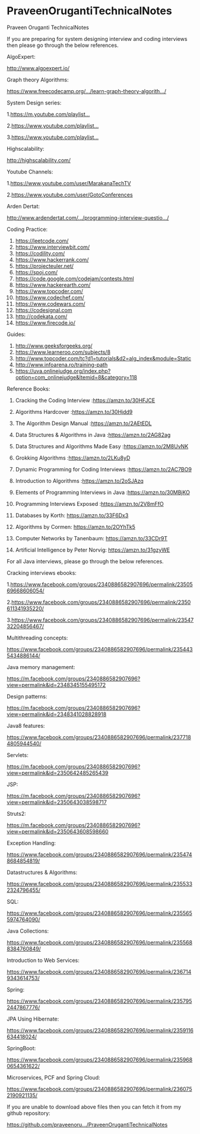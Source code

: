 # PraveenOrugantiTechnicalNotes
Praveen Oruganti TechnicalNotes

If you are preparing for system designing interview and coding interviews then please go through the below references.

AlgoExpert:

http://www.algoexpert.io/

Graph theory Algorithms:

https://www.freecodecamp.org/…/learn-graph-theory-algorith…/

System Design series:

1.https://m.youtube.com/playlist…

2.https://www.youtube.com/playlist…

3.https://www.youtube.com/playlist…

Highscalability:

http://highscalability.com/

Youtube Channels:

1.https://www.youtube.com/user/MarakanaTechTV

2.https://www.youtube.com/user/GotoConferences

Arden Dertat:

http://www.ardendertat.com/…/programming-interview-questio…/

Coding Practice:

1. https://leetcode.com/
2. https://www.interviewbit.com/
3. https://codility.com/
4. https://www.hackerrank.com/
5. https://projecteuler.net/
6. https://spoj.com/
7. https://code.google.com/codejam/contests.html
8. https://www.hackerearth.com/
9. https://www.topcoder.com/
10. https://www.codechef.com/
11. https://www.codewars.com/
12. https://codesignal.com
13. http://codekata.com/
14. https://www.firecode.io/

Guides:
1. http://www.geeksforgeeks.org/
2. https://www.learneroo.com/subjects/8
3. http://www.topcoder.com/tc?d1=tutorials&d2=alg_index&module=Static
4. http://www.infoarena.ro/training-path
5. https://uva.onlinejudge.org/index.php?option=com_onlinejudge&Itemid=8&category=118

Reference Books:

1) Cracking the Coding Interview :https://amzn.to/30HFJCE

2) Algorithms Hardcover :https://amzn.to/30Hjdd9

3) The Algorithm Design Manual :https://amzn.to/2AEtEDL

4) Data Structures & Algorithms in Java :https://amzn.to/2AG82ag

5) Data Structures and Algorithms Made Easy :https://amzn.to/2M8UvNK

6) Grokking Algorithms :https://amzn.to/2LKu8yD

7) Dynamic Programming for Coding Interviews :https://amzn.to/2AC7BO9

8) Introduction to Algorithms :https://amzn.to/2oSJAzq

9) Elements of Programming Interviews in Java :https://amzn.to/30MBjKO

10) Programming Interviews Exposed :https://amzn.to/2V8mFfO

11) Databases by Korth: https://amzn.to/33F6Dx3

12) Algorithms by Cormen: https://amzn.to/2OYhTk5

13) Computer Networks by Tanenbaum: https://amzn.to/33CDr9T

14) Artificial Intelligence by Peter Norvig: https://amzn.to/31gzyWE

For all Java interviews, please go through the below references.

Cracking interviews ebooks:

1.https://www.facebook.com/groups/2340886582907696/permalink/2350569668606054/

2.https://www.facebook.com/groups/2340886582907696/permalink/2350611341935220/

3.https://www.facebook.com/groups/2340886582907696/permalink/2354732204856467/

Multithreading concepts:

https://www.facebook.com/groups/2340886582907696/permalink/2354435434886144/

Java memory management:

https://m.facebook.com/groups/2340886582907696?view=permalink&id=2348345155495172

Design patterns:

https://m.facebook.com/groups/2340886582907696?view=permalink&id=2348341028828918

Java8 features:

https://www.facebook.com/groups/2340886582907696/permalink/2377184805944540/

Servlets:

https://m.facebook.com/groups/2340886582907696?view=permalink&id=2350642485265439

JSP:

https://m.facebook.com/groups/2340886582907696?view=permalink&id=2350643038598717

Struts2:

https://m.facebook.com/groups/2340886582907696?view=permalink&id=2350643608598660

Exception Handling:

https://www.facebook.com/groups/2340886582907696/permalink/2354748684854819/

Datastructures & Algorithms:

https://www.facebook.com/groups/2340886582907696/permalink/2355332324796455/

SQL:

https://www.facebook.com/groups/2340886582907696/permalink/2355655974764090/

Java Collections:

https://www.facebook.com/groups/2340886582907696/permalink/2355688384760849/

Introduction to Web Services:

https://www.facebook.com/groups/2340886582907696/permalink/2367149343614753/

Spring:

https://www.facebook.com/groups/2340886582907696/permalink/2357952447867776/

JPA Using Hibernate:

https://www.facebook.com/groups/2340886582907696/permalink/2359116634418024/

SpringBoot:

https://www.facebook.com/groups/2340886582907696/permalink/2359680654361622/

Microservices, PCF and Spring Cloud:

https://www.facebook.com/groups/2340886582907696/permalink/2360752190921135/

If you are unable to download above files then you can fetch it from my github repository:

https://github.com/praveenoru…/PraveenOrugantiTechnicalNotes

